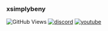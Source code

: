 ### xsimplybeny
![GitHub Views](https://komarev.com/ghpvc/?username=benny70&color=1b1f23)
[![discord](https://img.shields.io/badge/BennyLeaks-Join!-7289db.svg?logo=discord&logoWidth=20)](https://discord.gg/R3fHCrYf5C)
[![youtube](https://img.shields.io/badge/YouTube-Subcribe-D0312D.svg?logo=youtube&logoWidth=20)](https://www.youtube.com/channel/UCYui7Fv5PyMohyeznTaITMQ)
